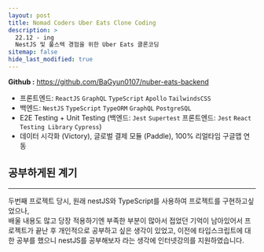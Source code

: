 ```yaml
---
layout: post
title: Nomad Coders Uber Eats Clone Coding
description: >
  22.12 - ing  
  NestJS 및 풀스텍 경험을 위한 Uber Eats 클론코딩
sitemap: false
hide_last_modified: true
---
```


**Github :** <https://github.com/BaGyun0107/nuber-eats-backend>

- 프론트엔드: `ReactJS` `GraphQL` `TypeScript` `Apollo` `TailwindsCSS`
- 백엔드: `NestJS` `TypeScript` `TypeORM` `GraphQL` `PostgreSQL`
- E2E Testing + Unit Testing (백엔드: `Jest` `Supertest` 프론트엔드: `Jest` `React Testing Library` `Cypress`)
- 데이터 시각화 (Victory), 글로벌 결제 모듈 (Paddle), 100% 리얼타임 구글맵 연동

## 공부하게된 계기

---

두번째 프로젝트 당시, 원래 nestJS와 TypeScript를 사용하여 프로젝트를 구현하고싶었으나,  
배울 내용도 많고 당장 적용하기엔 부족한 부분이 많아서 접었던 기억이 남아있어서 프로젝트가 끝난 후 개인적으로 공부하고 싶은 생각이 있었고, 이전에 타입스크립트에 대한 공부를 했으니 nestJS를 공부해보자 라는 생각에 인터넷강의를 지원하였습니다.

